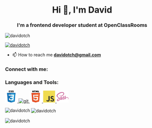 <h1 align="center">Hi 👋, I'm David</h1>
<h3 align="center">I'm a frontend developer student at OpenClassRooms</h3>

<p align="left"> <img src="https://komarev.com/ghpvc/?username=davidotch&label=Profile%20views&color=0e75b6&style=flat" alt="davidotch" /> </p>

<p align="left"> <a href="https://github.com/ryo-ma/github-profile-trophy"><img src="https://github-profile-trophy.vercel.app/?username=davidotch" alt="davidotch" /></a> </p>

- 📫 How to reach me **davidotch@gmail.com**

<h3 align="left">Connect with me:</h3>
<p align="left">
</p>

<h3 align="left">Languages and Tools:</h3>
<p align="left"> <a href="https://www.w3schools.com/css/" target="_blank" rel="noreferrer"> <img src="https://raw.githubusercontent.com/devicons/devicon/master/icons/css3/css3-original-wordmark.svg" alt="css3" width="40" height="40"/> </a> <a href="https://git-scm.com/" target="_blank" rel="noreferrer"> <img src="https://www.vectorlogo.zone/logos/git-scm/git-scm-icon.svg" alt="git" width="40" height="40"/> </a> <a href="https://www.w3.org/html/" target="_blank" rel="noreferrer"> <img src="https://raw.githubusercontent.com/devicons/devicon/master/icons/html5/html5-original-wordmark.svg" alt="html5" width="40" height="40"/> </a> <a href="https://developer.mozilla.org/en-US/docs/Web/JavaScript" target="_blank" rel="noreferrer"> <img src="https://raw.githubusercontent.com/devicons/devicon/master/icons/javascript/javascript-original.svg" alt="javascript" width="40" height="40"/> </a> <a href="https://sass-lang.com" target="_blank" rel="noreferrer"> <img src="https://raw.githubusercontent.com/devicons/devicon/master/icons/sass/sass-original.svg" alt="sass" width="40" height="40"/> </a> </p>

<p><img align="left" src="https://github-readme-stats.vercel.app/api/top-langs?username=davidotch&show_icons=true&locale=en&layout=compact" alt="davidotch" /></p>

<p>&nbsp;<img align="center" src="https://github-readme-stats.vercel.app/api?username=davidotch&show_icons=true&locale=en" alt="davidotch" /></p>

<p><img align="center" src="https://github-readme-streak-stats.herokuapp.com/?user=davidotch&" alt="davidotch" /></p>
